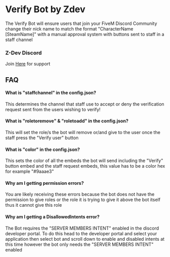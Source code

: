 
# Verify Bot by Zdev
The Verify Bot will ensure users that join your FiveM Discord Community change their nick name to match the format "CharacterName [SteamName]" with a manual approval system with buttons sent to staff in a staff channel


### Z-Dev Discord
Join [Here](https://discord.gg/5ernDVrE6D) for support


## FAQ

#### What is "staffchannel" in the config.json?

This determines the channel that staff use to accept or deny the verification request sent from the users wishing to verify!

#### What is "roletoremove" &  "roletoadd" in the config.json?

This will set the role/s the bot will remove or/and give to the user once the staff press the "Verify user" button 

#### What is "color" in the config.json?

This sets the color of all the embeds the bot will send including the "Verify" button embed and the staff request embeds, this value has to be a color hex for example "#9aaae3"

#### Why am I getting permission errors?

You are likely receiving these errors because the bot does not have the permission to give roles or the role it is trying to give it above the bot itself thus it cannot give this role

#### Why am I getting a DisallowedIntents error?

The Bot requires the "SERVER MEMBERS INTENT" enabled in the discord developer portal. To do this head to the developer portal and select your application then select bot and scroll down to enable and disabled intents at this time however the bot only needs the "SERVER MEMBERS INTENT" enabled
